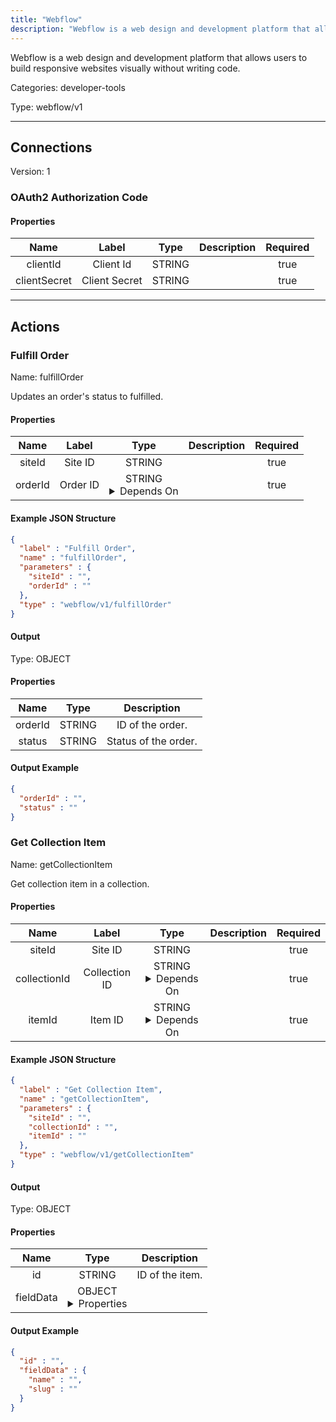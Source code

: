 ```yaml
---
title: "Webflow"
description: "Webflow is a web design and development platform that allows users to build responsive websites visually without writing code."
---
```


Webflow is a web design and development platform that allows users to build responsive websites visually without writing code.


Categories: developer-tools


Type: webflow/v1

<hr />



## Connections

Version: 1


### OAuth2 Authorization Code

#### Properties

|      Name       |      Label     |     Type     |     Description     | Required |
|:---------------:|:--------------:|:------------:|:-------------------:|:--------:|
| clientId | Client Id | STRING |  | true |
| clientSecret | Client Secret | STRING |  | true |





<hr />



## Actions


### Fulfill Order
Name: fulfillOrder

Updates an order's status to fulfilled.

#### Properties

|      Name       |      Label     |     Type     |     Description     | Required |
|:---------------:|:--------------:|:------------:|:-------------------:|:--------:|
| siteId | Site ID | STRING |  | true |
| orderId | Order ID | STRING <details> <summary> Depends On </summary> siteId </details> |  | true |

#### Example JSON Structure
```json
{
  "label" : "Fulfill Order",
  "name" : "fulfillOrder",
  "parameters" : {
    "siteId" : "",
    "orderId" : ""
  },
  "type" : "webflow/v1/fulfillOrder"
}
```

#### Output



Type: OBJECT


#### Properties

|     Name     |     Type     |     Description     |
|:------------:|:------------:|:-------------------:|
| orderId | STRING | ID of the order. |
| status | STRING | Status of the order. |




#### Output Example
```json
{
  "orderId" : "",
  "status" : ""
}
```


### Get Collection Item
Name: getCollectionItem

Get collection item in a collection.

#### Properties

|      Name       |      Label     |     Type     |     Description     | Required |
|:---------------:|:--------------:|:------------:|:-------------------:|:--------:|
| siteId | Site ID | STRING |  | true |
| collectionId | Collection ID | STRING <details> <summary> Depends On </summary> siteId </details> |  | true |
| itemId | Item  ID | STRING <details> <summary> Depends On </summary> collectionId, siteId </details> |  | true |

#### Example JSON Structure
```json
{
  "label" : "Get Collection Item",
  "name" : "getCollectionItem",
  "parameters" : {
    "siteId" : "",
    "collectionId" : "",
    "itemId" : ""
  },
  "type" : "webflow/v1/getCollectionItem"
}
```

#### Output



Type: OBJECT


#### Properties

|     Name     |     Type     |     Description     |
|:------------:|:------------:|:-------------------:|
| id | STRING | ID of the item. |
| fieldData | OBJECT <details> <summary> Properties </summary> {STRING\(name), STRING\(slug)} </details> |  |




#### Output Example
```json
{
  "id" : "",
  "fieldData" : {
    "name" : "",
    "slug" : ""
  }
}
```




